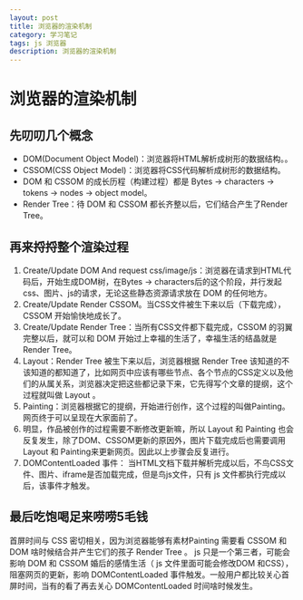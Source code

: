 ```yaml
---
layout: post
title: 浏览器的渲染机制
category: 学习笔记
tags: js 浏览器
description: 浏览器的渲染机制
---
```

# 浏览器的渲染机制
## 先叨叨几个概念
* DOM(Document Object Model)：浏览器将HTML解析成树形的数据结构。。
* CSSOM(CSS Object Model)：浏览器将CSS代码解析成树形的数据结构。
* DOM 和 CSSOM 的成长历程（构建过程）都是 Bytes → characters → tokens → nodes → object model。
* Render Tree：待 DOM 和 CSSOM 都长齐整以后，它们结合产生了Render Tree。

## 再来捋捋整个渲染过程
1. Create/Update DOM And request css/image/js：浏览器在请求到HTML代码后，开始生成DOM树，在Bytes → characters后的这个阶段，并行发起css、图片、js的请求，无论这些静态资源请求放在 DOM 的任何地方。
2. Create/Update Render CSSOM。当CSS文件被生下来以后（下载完成），CSSOM 开始愉快地成长了。
3. Create/Update Render Tree：当所有CSS文件都下载完成，CSSOM 的羽翼完整以后，就可以和 DOM 开始过上幸福的生活了，幸福生活的结晶就是Render Tree。
4. Layout：Render Tree 被生下来以后，浏览器根据 Render Tree 该知道的不该知道的都知道了，比如网页中应该有哪些节点、各个节点的CSS定义以及他们的从属关系，浏览器决定把这些都记录下来，它先得写个文章的提纲，这个过程就叫做 Layout 。
5. Painting：浏览器根据它的提纲，开始进行创作，这个过程的叫做Painting。网页终于可以呈现在大家面前了。
6. 明显，作品被创作的过程需要不断修改更新嘛，所以 Layout 和 Painting 也会反复发生，除了DOM、CSSOM更新的原因外，图片下载完成后也需要调用Layout 和 Painting来更新网页。因此以上步骤会反复进行。
7. DOMContentLoaded 事件： 当HTML文档下载并解析完成以后，不鸟CSS文件、图片、iframe是否加载完成，但是鸟js文件，只有 js 文件都执行完成以后，该事件才触发。

## 最后吃饱喝足来唠唠5毛钱
首屏时间与 CSS 密切相关，因为浏览器能够有素材Painting 需要看 CSSOM 和 DOM 啥时候结合并产生它们的孩子 Render Tree 。 js 只是一个第三者，可能会影响 DOM 和 CSSOM 婚后的感情生活（ js 文件里面可能会修改DOM 和CSS），阻塞网页的更新，影响 DOMContentLoaded 事件触发。一般用户都比较关心首屏时间，当有的看了再去关心 DOMContentLoaded 时间啥时候发生。